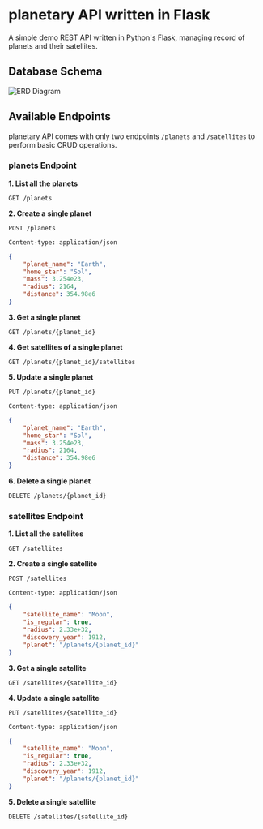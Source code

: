 # planetary API written in Flask
A simple demo REST API written in Python's Flask, managing record of planets and their satellites.

## Database Schema
![ERD Diagram](https://www.lucidchart.com/publicSegments/view/b25ff479-b681-4d91-bfd3-b73a6f9dc3ab/image.png)

## Available Endpoints
planetary API comes with only two endpoints `/planets` and `/satellites` to perform basic CRUD operations.

### planets Endpoint
__1. List all the planets__
```HTTP
GET /planets
```
__2. Create a single planet__
```HTTP
POST /planets

Content-type: application/json
```
```JSON
{
	"planet_name": "Earth",
	"home_star": "Sol",
	"mass": 3.254e23,
	"radius": 2164,
	"distance": 354.98e6
}
```
__3. Get a single planet__
```HTTP
GET /planets/{planet_id}
```
__4. Get satellites of a single planet__
```HTTP
GET /planets/{planet_id}/satellites
```
__5. Update a single planet__
```HTTP
PUT /planets/{planet_id}

Content-type: application/json
```
```JSON
{
	"planet_name": "Earth",
	"home_star": "Sol",
	"mass": 3.254e23,
	"radius": 2164,
	"distance": 354.98e6
}
```
__6. Delete a single planet__
```HTTP
DELETE /planets/{planet_id}
```


### satellites Endpoint
__1. List all the satellites__
```HTTP
GET /satellites
```
__2. Create a single satellite__
```HTTP
POST /satellites

Content-type: application/json
```
```JSON
{
	"satellite_name": "Moon",
	"is_regular": true,
	"radius": 2.33e+32,
	"discovery_year": 1912,
	"planet": "/planets/{planet_id}"
}
```
__3. Get a single satellite__
```HTTP
GET /satellites/{satellite_id}
```
__4. Update a single satellite__
```HTTP
PUT /satellites/{satellite_id}

Content-type: application/json
```
```JSON
{
	"satellite_name": "Moon",
	"is_regular": true,
	"radius": 2.33e+32,
	"discovery_year": 1912,
	"planet": "/planets/{planet_id}"
}
```
__5. Delete a single satellite__
```HTTP
DELETE /satellites/{satellite_id}
```
